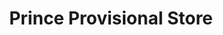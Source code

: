---
title: "Prince Provisional Store"
url: /kanjikode-west/prince-provisional-store/
shop: Lebensmittel
---